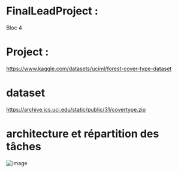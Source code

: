 # FinalLeadProject :
Bloc 4

# Project :
https://www.kaggle.com/datasets/uciml/forest-cover-type-dataset

# dataset
https://archive.ics.uci.edu/static/public/31/covertype.zip

# architecture et répartition des tâches
![image](https://github.com/user-attachments/assets/9d68ed23-4086-40dc-bee3-831663eab885)

